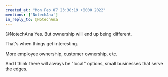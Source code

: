 ```yaml
---
created_at: "Mon Feb 07 23:38:19 +0000 2022"
mentions: ['NotechAna']
in_reply_to: @NotechAna
---
```


@NotechAna Yes. But ownership will end up being different.

That's when things get interesting. 

More employee ownership, customer ownership, etc.

And I think there will always be "local" options, small businesses that serve the edges.